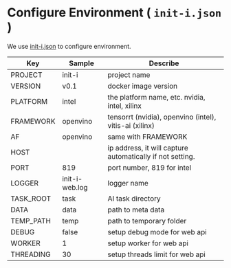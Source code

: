 # Configure Environment ( `init-i.json` )

We use [init-i.json](../init-i.json) to configure environment.


| Key       | Sample            | Describe
| ---       | ---               | --- 
| PROJECT   | init-i            | project name
| VERSION   | v0.1              | docker image version
| PLATFORM  | intel             | the platform name, etc. nvidia, intel, xilinx
| FRAMEWORK | openvino          | tensorrt (nvidia), openvino (intel), vitis-ai (xilinx)
| AF        | openvino          | same with FRAMEWORK
| HOST      |                 | ip address, it will capture automatically if not setting.
| PORT      | 819               | port number, 819 for intel
| LOGGER    | init-i-web.log    | logger name
| TASK_ROOT | task              | AI task directory
| DATA      | data              | path to meta data
| TEMP_PATH | temp              | path to temporary folder
| DEBUG     | false             | setup debug mode for web api
| WORKER    | 1                 | setup worker for web api
| THREADING | 30                | setup threads limit for web api
